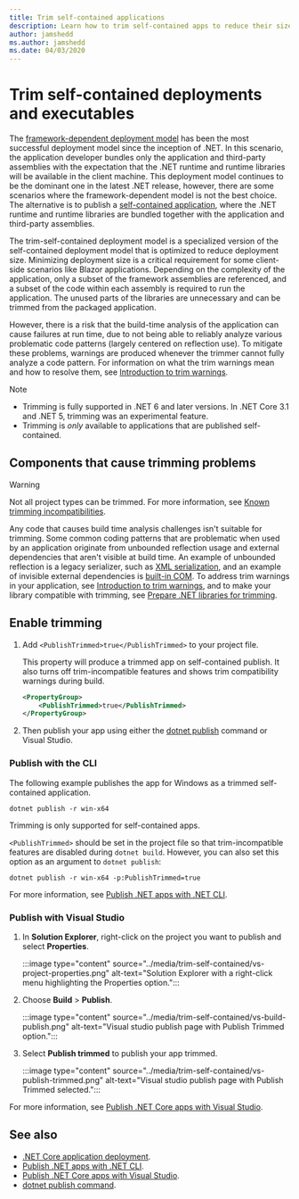 ```yaml
---
title: Trim self-contained applications
description: Learn how to trim self-contained apps to reduce their size. .NET Core bundles the runtime with an app that is published self-contained and generally includes more of the runtime than is necessary.
author: jamshedd
ms.author: jamshedd
ms.date: 04/03/2020
---
```

# Trim self-contained deployments and executables

The [framework-dependent deployment model](../index.md#framework-dependent-deployment) has been the most successful deployment model since the inception of .NET. In this scenario, the application developer bundles only the application and third-party assemblies with the expectation that the .NET runtime and runtime libraries will be available in the client machine. This deployment model continues to be the dominant one in the latest .NET release, however, there are some scenarios where the framework-dependent model is not the best choice. The alternative is to publish a [self-contained application](../index.md#self-contained-deployment), where the .NET runtime and runtime libraries are bundled together with the application and third-party assemblies.

The trim-self-contained deployment model is a specialized version of the self-contained deployment model that is optimized to reduce deployment size. Minimizing deployment size is a critical requirement for some client-side scenarios like Blazor applications. Depending on the complexity of the application, only a subset of the framework assemblies are referenced, and a subset of the code within each assembly is required to run the application. The unused parts of the libraries are unnecessary and can be trimmed from the packaged application.

However, there is a risk that the build-time analysis of the application can cause failures at run time, due to not being able to reliably analyze various problematic code patterns (largely centered on reflection use). To mitigate these problems, warnings are produced whenever the trimmer cannot fully analyze a code pattern. For information on what the trim warnings mean and how to resolve them, see [Introduction to trim warnings](fixing-warnings.md).

> [!NOTE]
>
> - Trimming is fully supported in .NET 6 and later versions. In .NET Core 3.1 and .NET 5, trimming was an experimental feature.
> - Trimming is _only_ available to applications that are published self-contained.

## Components that cause trimming problems

> [!WARNING]
> Not all project types can be trimmed. For more information, see [Known trimming incompatibilities](incompatibilities.md).

Any code that causes build time analysis challenges isn't suitable for trimming. Some common coding patterns that are problematic when used by an application originate from unbounded reflection usage and external dependencies that aren't visible at build time. An example of unbounded reflection is a legacy serializer, such as [XML serialization](../../../standard/serialization/introducing-xml-serialization.md), and an example of invisible external dependencies is [built-in COM](../../../standard/native-interop/cominterop.md). To address trim warnings in your application, see [Introduction to trim warnings](fixing-warnings.md), and to make your library compatible with trimming, see [Prepare .NET libraries for trimming](prepare-libraries-for-trimming.md).

## Enable trimming

01. Add `<PublishTrimmed>true</PublishTrimmed>` to your project file.

    This property will produce a trimmed app on self-contained publish. It also turns off trim-incompatible features and shows trim compatibility warnings during build.

    ```xml
    <PropertyGroup>
        <PublishTrimmed>true</PublishTrimmed>
    </PropertyGroup>
    ```

02. Then publish your app using either the [dotnet publish](../../tools/dotnet-publish.md) command or Visual Studio.

### Publish with the CLI

The following example publishes the app for Windows as a trimmed self-contained application.

`dotnet publish -r win-x64`

Trimming is only supported for self-contained apps.

`<PublishTrimmed>` should be set in the project file so that trim-incompatible features are disabled during `dotnet build`. However, you can also set this option as an argument to `dotnet publish`:

`dotnet publish -r win-x64 -p:PublishTrimmed=true`

For more information, see [Publish .NET apps with .NET CLI](../publish-with-cli.md).

### Publish with Visual Studio

01. In **Solution Explorer**, right-click on the project you want to publish and select **Properties**.

    :::image type="content" source="../media/trim-self-contained/vs-project-properties.png" alt-text="Solution Explorer with a right-click menu highlighting the Properties option.":::

01. Choose **Build** > **Publish**.

    :::image type="content" source="../media/trim-self-contained/vs-build-publish.png" alt-text="Visual studio publish page with Publish Trimmed option.":::

01. Select **Publish trimmed** to publish your app trimmed.

    :::image type="content" source="../media/trim-self-contained/vs-publish-trimmed.png" alt-text="Visual studio publish page with Publish Trimmed selected.":::

For more information, see [Publish .NET Core apps with Visual Studio](../publish-with-vs.md).

## See also

- [.NET Core application deployment](../index.md).
- [Publish .NET apps with .NET CLI](../publish-with-cli.md).
- [Publish .NET Core apps with Visual Studio](../publish-with-vs.md).
- [dotnet publish command](../../tools/dotnet-publish.md).
